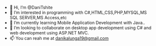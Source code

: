 - 👋 Hi, I’m @DaniTshite
- 👀 I’m interested in programming with C#,HTML,CSS,PHP,MYSQL,MS SQL SERVER,MS Access,etc
- 🌱 I’m currently learning Mobile Application Development with Java..
- 💞️ I’m looking to collaborate on desktop app development using C# and web development using ASP.NET MVC.
- 📫 You can reah me at danikalunga19@gmail.com

<!---
DaniTshite/DaniTshite is a ✨ special ✨ repository because its `README.md` (this file) appears on your GitHub profile.
You can click the Preview link to take a look at your changes.
--->
